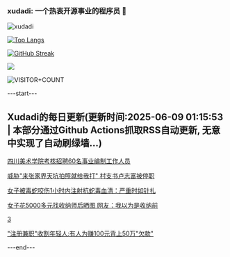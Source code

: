 ### xudadi: 一个热衷开源事业的程序员 👋

![xudadi](https://github-readme-stats-git-masterorgs-github-readme-stats-team.vercel.app/api?username=xudadi)

[![Top Langs](https://github-readme-stats.vercel.app/api/top-langs/?username=xudadi)](https://github.com/anuraghazra/github-readme-stats)

[![GitHub Streak](https://streak-stats.demolab.com?user=xudadi&locale=zh_Hans)](https://git.io/streak-stats)

![](https://raw.githubusercontent.com/xudadi/xudadi/main/assets/github-contribution-grid-snake.svg)

![VISITOR+COUNT](https://komarev.com/ghpvc/?username=xudadi&label=VISITOR+COUNT)


---start---

## Xudadi的每日更新(更新时间:2025-06-09 01:15:53 | 本部分通过Github Actions抓取RSS自动更新, 无意中实现了自动刷绿墙...)

[四川美术学院考核招聘60名事业编制工作人员](https://www.gongkaoleida.com/article/2438257)

[威胁"来张家界天坑拍照就给我打" 村支书卢志富被停职](https://m.163.com/news/article/K1I7NBIT05345ARG.html)

[女子被毒蛇咬伤1小时内注射抗蛇毒血清：严重时如针扎](https://m.163.com/news/article/K1I97B3Q051492T3.html)

[女子花5000多元找收纳师后晒图 网友：我以为是收纳前](https://m.163.com/news/article/K1I7T39V0514R9OJ.html)

[3](https://m.163.com/touch/news/sub/domestic)

["注册兼职"收割年轻人:有人为赚100元背上50万"欠款"](https://m.163.com/news/article/K1I3NO06053469LG.html)

---end---
